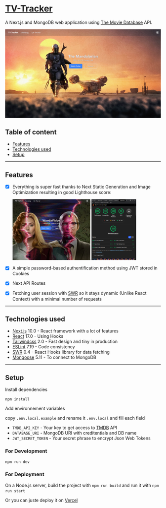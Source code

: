 
# [TV-Tracker](https://tv-tracker.vercel.app/)
A Next.js and MongoDB web application using [The Movie Database](https://www.themoviedb.org) API.

![screenshot](images/header.png)

## Table of content
* [Features](#Features)
* [Technologies used](#Technologies-used)
* [Setup](#Setup)

----------

## Features
- [x] Everything is super fast thanks to Next Static Generation and Image Optimization resulting in good Lighthouse score: 

    <img src="images/lighthouse.png" width="400">

- [x] A simple password-based authentification method using JWT stored in Cookies 
- [x] Next API Routes
- [x] Fetching user session with [SWR](https://swr.vercel.app/) so it stays dynamic (Unlike React Context) with a minimal number of requests

----------

## Technologies used
- [Next.js](https://nextjs.org/) 10.0 - React framework with a lot of features
- [React](https://reactjs.org) 17.0 - Using Hooks
- [Tailwindcss](https://tailwindcss.com/) 2.0 - Fast design and tiny in production
- [ESLint](https://eslint.org/) 7.19 - Code consistency
- [SWR](https://swr.vercel.app/) 0.4 - React Hooks library for data fetching
- [Mongoose](https://mongoosejs.com/) 5.11 - To connect to MongoDB

----------

## Setup

Install dependencies
```Shell
npm install
```

Add environnement variables

copy `.env.local.example` and rename it `.env.local` and fill each field

- `TMDB_API_KEY` - Your key to get access to [TMDB](https://www.themoviedb.org) API
- `DATABASE_URI` - MongoDB URI with creditentials and DB name
- `JWT_SECRET_TOKEN` -  Your secret phrase to encrypt Json Web Tokens

### For Development

```Shell
npm run dev
```

### For Deployment

On a Node.js server, build the project with `npm run build` and run it with `npm run start`

Or you can juste deploy it on [Vercel](https://vercel.com/new/select-scope?s=https%3A%2F%2Fgithub.com%2FBalthazar-Delvaux%2FTV-Tracker)
